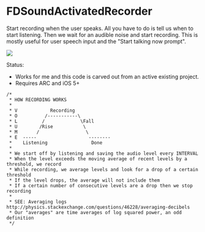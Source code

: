 FDSoundActivatedRecorder
========================

Start recording when the user speaks. All you have to do is tell us when to start listening. 
Then we wait for an audible noise and start recording. This is mostly useful for user speech
input and the "Start talking now prompt".

<img src="http://i.imgur.com/wgOcYMl.png">

Status:

 * Works for me and this code is carved out from an active existing project.
 * Requires ARC and iOS 5+


```
/*
 * HOW RECORDING WORKS
 *
 * V            Recording
 * O          /-----------\
 * L         /             \Fall
 * U        /Rise           \
 * M       /                 \
 * E  -----                   --------
 *    Listening                Done
 *
 * We start off by listening and saving the audio level every INTERVAL
 * When the level exceeds the moving average of recent levels by a threshold, we record
 * While recording, we average levels and look for a drop of a certain threshold
 * If the level drops, the average will not include them
 * If a certain number of consecutive levels are a drop then we stop recording
 *
 * SEE: Averaging logs http://physics.stackexchange.com/questions/46228/averaging-decibels
 * Our "averages" are time averages of log squared power, an odd definition
 */
```
